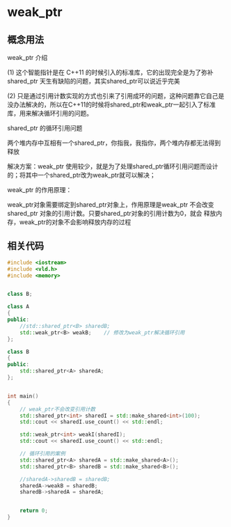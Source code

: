 # weak\_ptr

## 概念用法

weak\_ptr 介绍

(1) 这个智能指针是在 C++11 的时候引入的标准库，它的出现完全是为了弥补 shared\_ptr 天生有缺陷的问题，其实shared\_ptr可以说近乎完美

(2) 只是通过引用计数实现的方式也引来了引用成环的问题，这种问题靠它自己是没办法解决的，所以在C++11的时候将shared\_ptr和weak\_ptr一起引入了标准库，用来解决循环引用的问题。



shared\_ptr 的循环引用问题

两个堆内存中互相有一个shared\_ptr，你指我，我指你，两个堆内存都无法得到释放

解决方案：weak\_ptr 使用较少，就是为了处理shared\_ptr循环引用问题而设计的；将其中一个shared\_ptr改为weak\_ptr就可以解决；



weak\_ptr 的作用原理：

weak\_ptr对象需要绑定到shared\_ptr对象上，作用原理是weak\_ptr 不会改变shared\_ptr 对象的引用计数。只要shared\_ptr对象的引用计数为0，就会 释放内存，weak\_ptr的对象不会影响释放内存的过程





## 相关代码

```cpp
#include <iostream>
#include <vld.h>
#include <memory>


class B;

class A
{
public:
    //std::shared_ptr<B> sharedB;
    std::weak_ptr<B> weakB;    // 修改为weak_ptr解决循环引用
};

class B
{
public:
    std::shared_ptr<A> sharedA;
};


int main()
{
    // weak_ptr不会改变引用计数
    std::shared_ptr<int> sharedI = std::make_shared<int>(100);
    std::cout << sharedI.use_count() << std::endl;

    std::weak_ptr<int> weakI(sharedI);
    std::cout << sharedI.use_count() << std::endl;

    // 循环引用的案例
    std::shared_ptr<A> sharedA = std::make_shared<A>();
    std::shared_ptr<B> sharedB = std::make_shared<B>();

    //sharedA->sharedB = sharedB;
    sharedA->weakB = sharedB;
    sharedB->sharedA = sharedA;


    return 0;
}
```
